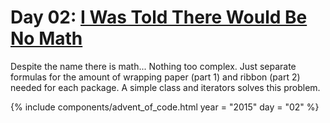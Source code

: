 # Day 02: [I Was Told There Would Be No Math](https://adventofcode.com/2015/day/2)

Despite the name there is math... Nothing too complex. Just separate formulas for the amount of wrapping paper (part 1) and ribbon (part 2) needed for each package. A simple class and iterators solves this problem.

{% include components/advent_of_code.html
	year = "2015" day = "02"
%}
